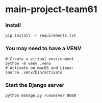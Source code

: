 # main-project-team61

### Install
```
pip install -r requirements.txt
```

### You may need to have a VENV
```
# Create a virtual environment
python -m venv .venv
# Activate on macOS and Linux:
source .venv/bin/activate
```

### Start the Django server
```
python manage.py runserver 8080
```